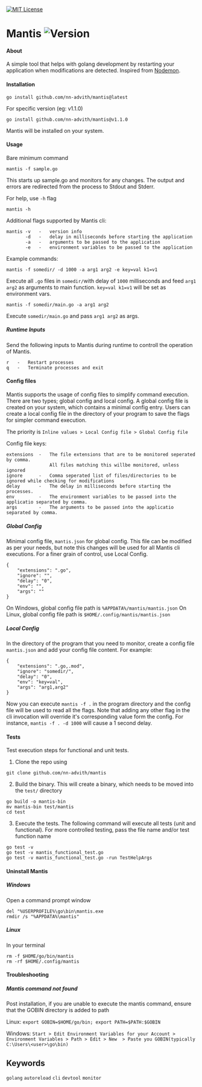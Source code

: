 [![MIT License][license-shield]][license-url]

# Mantis ![Version][version-tag]

#### About

A simple tool that helps with golang development by restarting your application when modifications are detected. Inspired from [Nodemon](https://www.npmjs.com/package/nodemon).

#### Installation

```
go install github.com/nn-advith/mantis@latest
```

For specific version (eg: v1.1.0)

```
go install github.com/nn-advith/mantis@v1.1.0
```

Mantis will be installed on your system.

#### Usage

Bare minimum command

```
mantis -f sample.go
```

This starts up sample.go and monitors for any changes. The output and errors are redirected from the process to Stdout and Stderr.

For help, use `-h` flag

```
mantis -h
```

Additional flags supported by Mantis cli:

```
mantis -v   -   version info
       -d   -   delay in milliseconds before starting the application
       -a   -   arguments to be passed to the application
       -e   -   environment variables to be passed to the application
```

Example commands:

```
mantis -f somedir/ -d 1000 -a arg1 arg2 -e key=val k1=v1
```

Execute all `.go` files in `somedir/`with delay of `1000` milliseconds and feed `arg1 arg2` as arguments to main function. `key=val k1=v1` will be set as environment vars.

```
mantis -f somedir/main.go -a arg1 arg2
```

Execute `somedir/main.go` and pass `arg1 arg2` as args.

##### Runtime Inputs

Send the following inputs to Mantis during runtime to controll the operation of Mantis.

```
r   -   Restart processes
q   -   Terminate processes and exit
```

#### Config files

Mantis supports the usage of config files to simplify command execution. There are two types; global config and local config. A global config file is created on your system, which contains a minimal config entry. Users can create a local config file in the directory of your program to save the flags for simpler command execution.

The priority is `Inline values > Local Config file > Global Config file`

Config file keys:

```
extensions  -   The file extensions that are to be monitored seperated by comma.
                All files matching this willbe monitored, unless ignored
ignore      -   Comma seperated list of files/directories to be ignored while checking for modifications
delay       -   The delay in milliseconds before starting the processes.
env         -   The environment variables to be passed into the applicatio separated by comma.
args        -   The arguments to be passed into the applicatio separated by comma.
```

##### Global Config

Minimal config file, `mantis.json` for global config. This file can be modified as per your needs, but note this changes will be used for all Mantis cli executions. For a finer grain of control, use Local Config.

```
{
    "extensions": ".go",
    "ignore": "",
    "delay": "0",
    "env": "",
    "args": ""
}
```

On Windows, global config file path is `%APPDATA%/mantis/mantis.json`
On Linux, global config file path is `$HOME/.config/mantis/mantis.json`

##### Local Config

In the directory of the program that you need to monitor, create a config file `mantis.json` and add your config file content. For example:

```
{
    "extensions": ".go,.mod",
    "ignore": "somedir/",
    "delay": "0",
    "env": "key=val",
    "args": "arg1,arg2"
}
```

Now you can execute `mantis -f .` in the program directory and the config file will be used to read all the flags. Note that adding any other flag in the cli invocation will override it's corresponding value form the config. For instance, `mantis -f . -d 1000` will cause a 1 second delay.

#### Tests

Test execution steps for functional and unit tests.

1. Clone the repo using

```
git clone github.com/nn-advith/mantis
```

2. Build the binary. This will create a binary, which needs to be moved into the `test/` directory

```
go build -o mantis-bin
mv mantis-bin test/mantis
cd test
```

3. Execute the tests. The following command will execute all tests (unit and functional). For more controlled testing, pass the file name and/or test function name

```
go test -v
go test -v mantis_functional_test.go
go test -v mantis_functional_test.go -run TestHelpArgs
```

#### Uninstall Mantis

##### Windows

Open a command prompt window

```
del "%USERPROFILE%\go\bin\mantis.exe
rmdir /s "%APPDATA%\mantis"
```

##### Linux

In your terminal

```
rm -f $HOME/go/bin/mantis
rm -rf $HOME/.config/mantis
```

#### Troubleshooting

##### Mantis command not found

Post installation, if you are unable to execute the mantis command, ensure that the GOBIN directory is added to path

Linux:
`export GOBIN=$HOME/go/bin; export PATH=$PATH:$GOBIN`

Windows:
`Start > Edit Environment Variables for your Account > Environment Variables > Path > Edit > New  > Paste you GOBIN(typically C:\Users\<user>\go\bin)`

## Keywords

`golang` `autoreload` `cli` `devtool` `monitor`

[license-shield]: https://img.shields.io/badge/LICENSE-MIT-green?style=flat&labelColor=%232a2a2a&color=%2365ff8a
[license-url]: https://github.com/nn-advith/mantis/blob/main/LICENSE
[version-tag]: https://img.shields.io/badge/v-1.1.0-green?style=flat&labelColor=%232a2a2a&color=%2365ff8a
